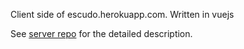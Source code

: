 Client side of escudo.herokuapp.com. Written in vuejs

See [server repo](https://github.com/ekiauhce/escudo-api-server) for the detailed description.
